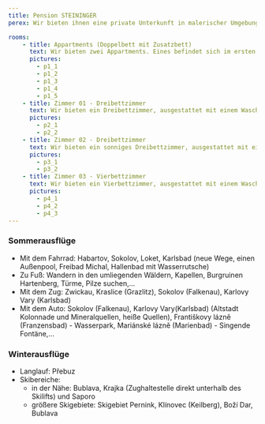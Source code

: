 ```yaml
---
title: Pension STEININGER
perex: Wir bieten ihnen eine private Unterkunft in malerischer Umgebung des Erzgebirges, mit vielen Wäldern und großzügigen Wandermöglichkeiten. Das Gästehaus liegt in Oloví (Bleistadt). Zu dem Haus gehört eine Terrasse mit Grillplatz. Unseren Gästen steht kostenlos WIFI Internetzugang zur Verfügung.

rooms:
    - title: Appartments (Doppelbett mit Zusatzbett)
      text: Wir bieten zwei Appartments. Eines befindet sich im ersten Stock, das zweite im Erdgeschoss. Zu jedem gehört eine  Küchenzeile mit Kühlschrank, Wasserkocher, Kaffeemaschine und Einzel-Platten-Herd. Jedes Appartment verfügt über ein eigenes Bad mit Dusche, WC und Fön. Im Zimmer befindet sich ein Fernseher mit Satellitenanschluss und kostenloses WIFI.
      pictures:
        - p1_1
        - p1_2
        - p1_3
        - p1_4
        - p1_5
    - title: Zimmer 01 - Dreibettzimmer
      text: Wir bieten ein Dreibettzimmer, ausgestattet mit einem Waschbecken (warmes und kaltes Wasser), kleinen Lampen und einem Spiegel. Auf der Etage befindet sich  eine gemeinsame Toilette sowie ein Badezimmer mit Dusche. Dem Zimmer steht ein Gemeinschaftsraum mit Küchenzeile, Kühlschrank, Zwei-Platten-Herd, Mikrowelle und kostenlose WIFI Nutzung zur Verfügung.
      pictures:
        - p2_1
        - p2_2
    - title: Zimmer 02 - Dreibettzimmer
      text: Wir bieten ein sonniges Dreibettzimmer, ausgestattet mit einem Waschbecken (warmes und kaltes Wasser), kleinen Lampen, einem Spiegel, Schrank, Sofa und Tisch mit Stühlen. Auf der Etage befindet sich eine gemeinsame Toilette sowie ein Badezimmer mit Dusche. Dem Zimmer steht ein Gemeinschaftsraum mit Küchenzeile, Kühlschrank, Zwei-Platten-Herd, Mikrowelle und kostenlose WIFI Nutzung zur Verfügung.
      pictures:
        - p3_1
        - p3_2
    - title: Zimmer 03 - Vierbettzimmer
      text: Wir bieten ein Vierbettzimmer, ausgestattet mit einem Waschbecken (warmes und kaltes Wasser), kleinem Lampen, Spiegel, Schrank, Tisch und Sessel. Auf der Etage befindet sich eine gemeinsame Toilette sowie ein Badezimmer mit Dusche. Dem Zimmer steht ein Gemeinschaftsraum mit Küchenzeile, Kühlschrank, Zwei-Platten-Herd, Mikrowelle und kostenlose WIFI Nutzung zur Verfügung.
      pictures:
        - p4_1
        - p4_2
        - p4_3
---
```


### Sommerausflüge
- Mit dem Fahrrad: Habartov, Sokolov, Loket, Karlsbad (neue Wege, einen Außenpool, Freibad Michal, Hallenbad mit Wasserrutsche)
- Zu Fuß: Wandern in den umliegenden Wäldern, Kapellen, Burgruinen Hartenberg, Türme, Pilze suchen,...
- Mit dem Zug: Zwickau, Kraslice (Grazlitz), Sokolov (Falkenau), Karlovy Vary (Karlsbad)
- Mit dem Auto: Sokolov (Falkenau), Karlovy Vary(Karlsbad) (Altstadt Kolonnade und Mineralquellen, heiße Quellen), Františkovy lázně (Franzensbad) - Wasserpark, Mariánské lázně (Marienbad) - Singende Fontäne,...

### Winterausflüge
- Langlauf: Přebuz
- Skibereiche:
    - in der Nähe: Bublava, Krajka (Zughaltestelle direkt unterhalb des Skilifts) und Saporo
    - größere Skigebiete: Skigebiet Pernink, Klínovec (Keilberg), Boží Dar, Bublava
